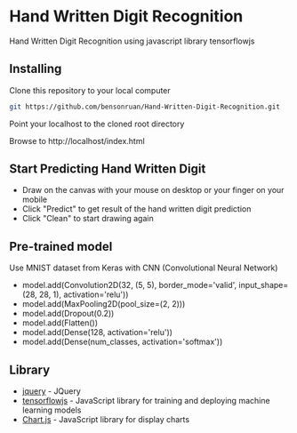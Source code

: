 # Hand Written Digit Recognition
 Hand Written Digit Recognition using javascript library tensorflowjs
 
## Installing
Clone this repository to your local computer
``` bash
git https://github.com/bensonruan/Hand-Written-Digit-Recognition.git
```
Point your localhost to the cloned root directory

Browse to http://localhost/index.html  

## Start Predicting Hand Written Digit
* Draw on the canvas with your mouse on desktop or your finger on your mobile
* Click "Predict" to get result of the hand written digit prediction
* Click "Clean" to start drawing again

## Pre-trained model 
Use MNIST dataset from Keras with CNN (Convolutional Neural Network)
* model.add(Convolution2D(32, (5, 5), border_mode='valid', input_shape=(28, 28, 1), activation='relu'))
* model.add(MaxPooling2D(pool_size=(2, 2)))
* model.add(Dropout(0.2))
* model.add(Flatten())
* model.add(Dense(128, activation='relu'))
* model.add(Dense(num_classes, activation='softmax'))

## Library
* [jquery](https://code.jquery.com/jquery-3.3.1.min.js) - JQuery
* [tensorflowjs](https://github.com/tensorflow/tfjs) - JavaScript library for training and deploying machine learning models
* [Chart.js](https://github.com/chartjs/Chart.js) - JavaScript library for display charts
